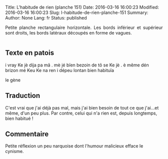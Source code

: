 Title: L'habitude de rien (planche 151)
Date: 2016-03-16 16:00:23
Modified: 2016-03-16 16:00:23
Slug: l-habitude-de-rien-planche-151
Summary: 
Author: None
Lang: fr
Status: published

<p style="text-align:justify;">Petite planche rectangulaire horizontale. Les bords inférieur et supérieur sont droits, les bords latéraux découpés en forme de vagues.</p>

<figure class="image-block" style="float: center;">
  <img alt="" src="{static}/images/planche_151.png">
  <figcaption style="max-width: 630px"></figcaption>
</figure>

## Texte en patois
i vray Ke jè dija pa mâ . mè jé bïen bezoin de tô se Ke jè . è même dén brizon mé  Keu Ke na ren i dépeu  lontan bien habituïa

le gène

## Traduction
C'est vrai que j'ai déjà pas mal, mais j'ai bien besoin de tout ce que j'ai...et même, d'un peu plus.  Par contre, celui qui n'a rien est, depuis longtemps, bien habitué !

## Commentaire
Petite réflexion un peu narquoise dont l'humour malicieux efface le cynisme.



